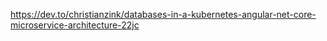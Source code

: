https://dev.to/christianzink/databases-in-a-kubernetes-angular-net-core-microservice-architecture-22jc